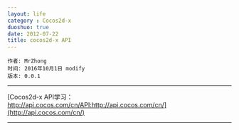 ```yaml
---
layout: life
category : Cocos2d-x
duoshuo: true
date: 2012-07-22
title: cocos2d-x API
---
```


	作者: MrZhong
	时间: 2016年10月1日 modify
	版本: 0.0.1

-----------

[Cocos2d-x API学习： http://api.cocos.com/cn/API:http://api.cocos.com/cn/](http://api.cocos.com/cn/)

**************

